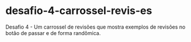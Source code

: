 # desafio-4-carrossel-revis-es
Desafio 4 - Um carrossel de revisões que mostra exemplos de revisões no botão de passar e de forma randômica.
